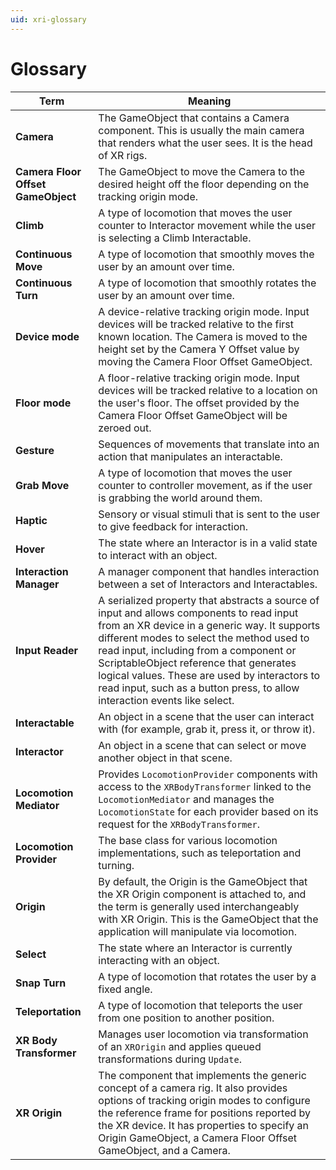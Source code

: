 ```yaml
---
uid: xri-glossary
---
```

# Glossary

| Term | Meaning |
|---|---|
| **Camera** | The GameObject that contains a Camera component. This is usually the main camera that renders what the user sees. It is the head of XR rigs. |
| **Camera Floor Offset GameObject** | The GameObject to move the Camera to the desired height off the floor depending on the tracking origin mode. |
| **Climb** | A type of locomotion that moves the user counter to Interactor movement while the user is selecting a Climb Interactable. |
| **Continuous Move** | A type of locomotion that smoothly moves the user by an amount over time. |
| **Continuous Turn** | A type of locomotion that smoothly rotates the user by an amount over time. |
| **Device mode** | A device-relative tracking origin mode. Input devices will be tracked relative to the first known location. The Camera is moved to the height set by the Camera Y Offset value by moving the Camera Floor Offset GameObject. |
| **Floor mode** | A floor-relative tracking origin mode. Input devices will be tracked relative to a location on the user's floor. The offset provided by the Camera Floor Offset GameObject will be zeroed out. |
| **Gesture** | Sequences of movements that translate into an action that manipulates an interactable. |
| **Grab Move** | A type of locomotion that moves the user counter to controller movement, as if the user is grabbing the world around them. |
| **Haptic** | Sensory or visual stimuli that is sent to the user to give feedback for interaction. |
| **Hover** | The state where an Interactor is in a valid state to interact with an object. |
| **Interaction Manager** | A manager component that handles interaction between a set of Interactors and Interactables. |
| **Input Reader** | A serialized property that abstracts a source of input and allows components to read input from an XR device in a generic way. It supports different modes to select the method used to read input, including from a component or ScriptableObject reference that generates logical values. These are used by interactors to read input, such as a button press, to allow interaction events like select. |
| **Interactable** | An object in a scene that the user can interact with (for example, grab it, press it, or throw it). |
| **Interactor** | An object in a scene that can select or move another object in that scene. |
| **Locomotion Mediator** | Provides `LocomotionProvider` components with access to the `XRBodyTransformer` linked to the `LocomotionMediator` and manages the `LocomotionState` for each provider based on its request for the `XRBodyTransformer`. |
| **Locomotion Provider** | The base class for various locomotion implementations, such as teleportation and turning. |
| **Origin** | By default, the Origin is the GameObject that the XR Origin component is attached to, and the term is generally used interchangeably with XR Origin. This is the GameObject that the application will manipulate via locomotion. |
| **Select** | The state where an Interactor is currently interacting with an object. |
| **Snap Turn** | A type of locomotion that rotates the user by a fixed angle. |
| **Teleportation** | A type of locomotion that teleports the user from one position to another position. |
| **XR Body Transformer** | Manages user locomotion via transformation of an `XROrigin` and applies queued transformations during `Update`. |
| **XR Origin** | The component that implements the generic concept of a camera rig. It also provides options of tracking origin modes to configure the reference frame for positions reported by the XR device. It has properties to specify an Origin GameObject, a Camera Floor Offset GameObject, and a Camera. |
